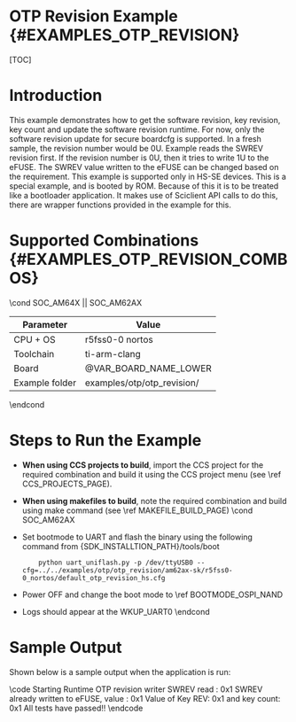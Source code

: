 # OTP Revision Example {#EXAMPLES_OTP_REVISION}

[TOC]

# Introduction

This example demonstrates how to get the software revision, key revision, key count and update the software revision runtime. For now, only the software revision
update for secure boardcfg is supported. In a fresh sample, the revision number would be 0U. Example reads the SWREV revision first. If the revision number is 0U,
then it tries to write 1U to the eFUSE. The SWREV value written to the eFUSE can be changed based on the requirement. This example is supported only in
HS-SE devices. This is a special example, and is booted by ROM. Because of this it is to be treated like a bootloader application. It makes use of Sciclient API
calls to do this, there are wrapper functions provided in the example for this.


# Supported Combinations {#EXAMPLES_OTP_REVISION_COMBOS}

\cond SOC_AM64X || SOC_AM62AX

 Parameter      | Value
 ---------------|-----------
 CPU + OS       | r5fss0-0 nortos
 Toolchain      | ti-arm-clang
 Board          | @VAR_BOARD_NAME_LOWER
 Example folder | examples/otp/otp_revision/

\endcond

# Steps to Run the Example

- **When using CCS projects to build**, import the CCS project for the required combination
  and build it using the CCS project menu (see \ref CCS_PROJECTS_PAGE).
- **When using makefiles to build**, note the required combination and build using
  make command (see \ref MAKEFILE_BUILD_PAGE)
\cond SOC_AM62AX
- Set bootmode to UART and flash the binary using the following command from {SDK_INSTALLTION_PATH}/tools/boot

          python uart_uniflash.py -p /dev/ttyUSB0 --cfg=../../examples/otp/otp_revision/am62ax-sk/r5fss0-0_nortos/default_otp_revision_hs.cfg

- Power OFF and change the boot mode to \ref BOOTMODE_OSPI_NAND
- Logs should appear at the WKUP_UART0
\endcond

# Sample Output

Shown below is a sample output when the application is run:

\code
Starting Runtime OTP revision writer
SWREV read : 0x1
SWREV already written to eFUSE, value : 0x1
Value of Key REV: 0x1 and key count: 0x1
All tests have passed!!
\endcode
